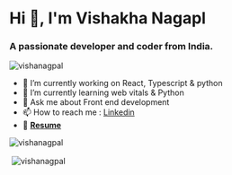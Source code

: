 <h1>Hi 👋, I'm Vishakha Nagapl</h1>
<h3>A passionate developer and coder from India.</h3>

<p align="left"> <img src="https://komarev.com/ghpvc/?username=vishanagpal&label=Profile%20views&color=0e75b6&style=flat" alt="vishanagpal" /> </p>

- 🔭 I’m currently working on React, Typescript & python
- 🌱 I’m currently learning web vitals & Python
- 💬 Ask me about Front end development
- 📫 How to reach me : <a href="https://www.linkedin.com/in/vishakha-nagpal-182436130/">Linkedin</a>
- 📄 **<a href="https://github.com/vishaNagpal/vishaNagpal/blob/main/Vishakha's%20Resume.pdf">Resume</a>**

<p><img align="left" src="https://github-readme-stats.vercel.app/api/top-langs?username=vishanagpal&show_icons=true&locale=en&layout=compact" alt="vishanagpal" /></p>
<br/>
<p>&nbsp;<img align="center" src="https://github-readme-stats.vercel.app/api?username=vishanagpal&show_icons=true&theme=dark&locale=en" alt="vishanagpal" /></p>
